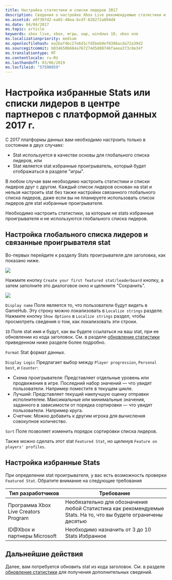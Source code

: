 ```yaml
---
title: Настройка статистики и списки лидеров 2017
description: Сведения о настройке Xbox Live рекомендуемые статистики и списки лидеров в центре партнеров с 2017 платформы данных.
ms.assetid: e0f307d2-ea02-48ea-bcdf-828272a894d4
ms.date: 04/04/2017
ms.topic: article
keywords: xbox live, xbox, игры, uwp, windows 10, xbox one
ms.localizationpriority: medium
ms.openlocfilehash: ea2baf4bc27e6d1cfd5beb9ef0386acda72a39d2
ms.sourcegitcommit: b034650b684a767274d5d88746faeea373c8e34f
ms.translationtype: MT
ms.contentlocale: ru-RU
ms.lasthandoff: 03/06/2019
ms.locfileid: "57598859"
---
```

# <a name="configuring-featured-stats-or-leaderboards-in-partner-center-with-data-platform-2017"></a>Настройка избранные Stats или списки лидеров в центре партнеров с платформой данных 2017 г.

С 2017 платформы данных вам необходимо настроить только в состоянии в двух случаях:

* Stat используется в качестве основы для глобального списка лидеров, или
* Stat является stat избранные проигрыватель, который будет отображаться в разделе "игры".

В любом случае вам необходимо настроить статистики и списки лидеров друг с другом. Каждый список лидеров основан на stat и нельзя настроить stat без также настройки связанного глобального списка лидеров, даже если вы не планируете использовать список лидеров для stat избранные проигрывателя.

Необходимо настроить статистики, за которым не stats избранные проигрывателя и не используются глобального списка лидеров.

## <a name="configure-a-global-leaderboard-and-an-associated-player-stat"></a>Настройка глобального списка лидеров и связанные проигрывателя stat

Во-первых перейдите к разделу Stats проигрывателя для заголовка, как показано ниже.

![](../images/omega/dev_center_player_stats_creators.png)

Нажмите кнопку `Create your first featured stat/leaderboard` кнопку, а затем заполните это диалоговое окно и щелкните "Сохранить".

![](../images/omega/dev_center_player_stats_creators_leaderboard.png)

`Display name` Поле является то, что пользователи будут видеть в GameHub.  Эту строку можно локализовать в `Localize strings` разделе.  Нажмите кнопку `Show Options` в `Localize strings` раздел, чтобы просмотреть сведения о том, как локализовать эти строки.

`ID` Поле stat имя и будут, как вы будете ссылаться на ваш stat, при ее обновлении из кода заголовок.   См. в разделе [обновление статистики](player-stats-updating.md) приведенном ниже разделе более подробно.

`Format` Stat формат данных.

`Display Logic` Предлагает выбор между `Player progression`, `Personal best`, и `Counter`:
- Схема проигрывателя: Представляет отдельные уровень или продвижения в игре.  Последний набор значений — что увидят пользователи.  Например поместите в текущем цикле.
- Лучший: Представляет текущий наилучшую оценку отправки исполнителем. Максимальные или минимальные значения, заданного в зависимости от порядка сортировки — что увидят пользователи.  Например круга.
- Счетчик: Можно добавить к другим игрока для вычисления совокупное количество.  

`Sort` Поле позволяет изменить порядок сортировки списка лидеров.

Также можно сделать этот stat `Featured Stat`, но щелкнув `Feature on players' profiles`.  

## <a name="configure-featured-stats"></a>Настройка избранные Stats

При определении stat проигрывателя, у вас есть возможность проверки `Featured Stat`.  Обратите внимание на следующие требования

| Тип разработчиков | Требование |
|----------------|-------------|
| Программа Xbox Live Creators Program | Необязательно для обозначения любой Статистика как рекомендуемые Stats.  На то, что вы будете ограничены десятью |
| ID@Xbox и партнеры Microsoft | Необходимо назначить от 3 до 10 Stats Избранное |

## <a name="next-steps"></a>Дальнейшие действия

Далее, вам потребуется обновить stat из кода заголовок.  См. в разделе [обновление статистики](player-stats-updating.md) для получения дополнительных сведений.